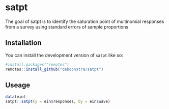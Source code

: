 
<!-- README.md is generated from README.Rmd. Please edit that file -->

# satpt

<!-- badges: start -->
<!-- badges: end -->

The goal of satpt is to identify the saturation point of multinomial
responses from a survey using standard errors of sample proportions

## Installation

You can install the development version of `satpt` like so:

``` r
#install.packages("remotes")
remotes::install_github("deboonstra/satpt")
```

## Useage

``` r
data(ein)
satpt::satpt(y = ein$responses, by = ein$wave)
```
